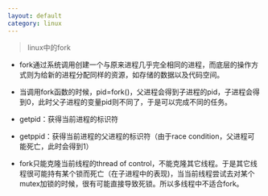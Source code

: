 ```yaml
---
layout: default
category: linux
---
```


> linux中的fork

- fork通过系统调用创建一个与原来进程几乎完全相同的进程，而底层的操作方式则为给新的进程分配同样的资源，如存储的数据以及代码空间。
- 当调用fork函数的时候，pid=fork()，父进程会得到子进程的pid，子进程会得到0，此时父子进程的变量pid则不同了，于是可以完成不同的任务。
- getpid：获得当前进程的标识符
- getppid：获得当前进程的父进程的标识符（由于race condition，父进程可能死亡，此时会得到1）

- fork只能克隆当前线程的thread of control，不能克隆其它线程。于是其它线程很可能持有某个锁而死亡（在子进程中的表现)，当当前线程尝试去对某个mutex加锁的时候，很有可能直接导致死锁。所以多线程中不适合fork。
